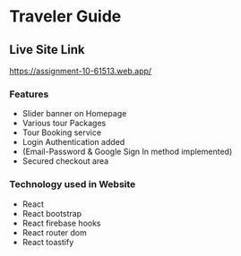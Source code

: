 # Traveler Guide

## Live Site Link
https://assignment-10-61513.web.app/

### Features
- Slider banner on Homepage
- Various tour Packages
- Tour Booking service
- Login Authentication added 
- (Email-Password & Google Sign In method implemented)
- Secured checkout area

### Technology used in Website
- React
- React bootstrap
- React firebase hooks
- React router dom
- React toastify